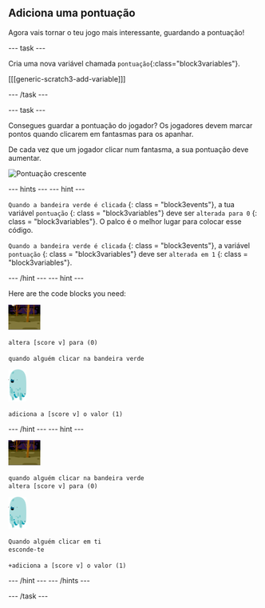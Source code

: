 ## Adiciona uma pontuação

Agora vais tornar o teu jogo mais interessante, guardando a pontuação!

\--- task \---

Cria uma nova variável chamada `pontuação`{:class="block3variables"}.

[[[generic-scratch3-add-variable]]]

\--- /task \---

\--- task \---

Consegues guardar a pontuação do jogador? Os jogadores devem marcar pontos quando clicarem em fantasmas para os apanhar.

De cada vez que um jogador clicar num fantasma, a sua pontuação deve aumentar.

![Pontuação crescente](images/ghost-score-test.png)

\--- hints \--- \--- hint \---

` Quando a bandeira verde é clicada ` {: class = "block3events"}, a tua variável ` pontuação ` {: class = "block3variables"} deve ser ` alterada para 0 ` {: class = "block3variables"}. O palco é o melhor lugar para colocar esse código.

` Quando a bandeira verde é clicada ` {: class = "block3events"}, a variável ` pontuação ` {: class = "block3variables"} deve ser ` alterada em 1 ` {: class = "block3variables"}.

\--- /hint \--- \--- hint \---

Here are the code blocks you need:

![ícone de fundo](images/ghost-backdrop.png)

```blocks3
altera [score v] para (0)

quando alguém clicar na bandeira verde
```

![ghost-sprite](images/ghost-sprite.png)

```blocks3
adiciona a [score v] o valor (1)
```

\--- /hint \--- \--- hint \---

![backdrop icon](images/ghost-backdrop.png)

```blocks3
quando alguém clicar na bandeira verde
altera [score v] para (0)
```

![ghost-sprite](images/ghost-sprite.png)

```blocks3
Quando alguém clicar em ti
esconde-te

+adiciona a [score v] o valor (1)
```

\--- /hint \--- \--- /hints \---

\--- /task \---